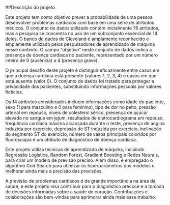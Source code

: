 ##Descrição do projeto

Este projeto tem como objetivo prever a probabilidade de uma pessoa desenvolver problemas cardíacos com base em uma série de atributos médicos. 
O conjunto de dados utilizado contém inicialmente 76 atributos, mas a pesquisa se concentra no uso de um subconjunto essencial de 14 deles.
O banco de dados de Cleveland é amplamente reconhecido e amplamente utilizado pelos pesquisadores de aprendizado de máquina nesse contexto. 
O campo "objetivo" neste conjunto de dados indica a presença de doença cardíaca no paciente, representado por um número inteiro de 0 (ausência) a 4 (presença grave).

O principal desafio deste projeto é distinguir eficazmente entre casos em que a doença cardíaca está presente (valores 1, 2, 3, 4) e casos em que está ausente (valor 0). 
O conjunto de dados foi tratado para proteger a privacidade dos pacientes, substituindo informações pessoais por valores fictícios.

Os 14 atributos considerados incluem informações como idade do paciente, sexo (1 para masculino e 0 para feminino), tipo de dor no peito, pressão arterial em repouso, níveis de 
colesterol sérico, presença de açúcar elevado no sangue em jejum, resultados de eletrocardiograma em repouso, frequência cardíaca máxima alcançada durante o teste, presença de angina 
induzida por exercício, depressão de ST induzida por exercício, inclinação do segmento ST do exercício, número de vasos principais coloridos por fluoroscopia e um atributo de diagnóstico de doença cardíaca.

Este projeto utiliza técnicas de aprendizado de máquina, incluindo Regressão Logística, Random Forest, Gradient Boosting e Redes Neurais, para criar um modelo de previsão preciso. 
Além disso, é empregado o algoritmo Grid Search para otimizar os hiperparâmetros dos modelos e melhorar ainda mais a precisão das previsões.

A previsão de problemas cardíacos é de grande importância na área da saúde, e este projeto visa contribuir para o diagnóstico precoce e a tomada de decisões informadas sobre a 
saúde do coração. Contribuições e colaborações são bem-vindas para aprimorar ainda mais esse trabalho.

